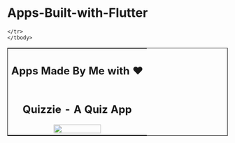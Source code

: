 <h1> Apps-Built-with-Flutter</h1>

<table style="border:1px solid black">
    <tbody>
        <tr>
            <td colspan="3"><div align="center"><h2>Apps Made By Me with ❤️</h2></div></td>
        </tr>
    <tr>
        <td style="text-align:center"><div align="center"><h2>Quizzie - A Quiz App </h2> <img src="https://github.com/reuben21/Apps-Built-with-Kotlin/blob/main/Assets/AgeInMinutes.png?raw=true" width="60%" /></div></td>
     
    </tr>
    </tbody>
</table>

